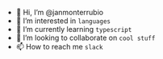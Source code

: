 - 👋 Hi, I’m @janmonterrubio
- 👀 I’m interested in `languages`
- 🌱 I’m currently learning `typescript`
- 💞️ I’m looking to collaborate on `cool stuff`
- 📫 How to reach me `slack`

<!---
janmonterrubio/janmonterrubio is a ✨ special ✨ repository because its `README.md` (this file) appears on your GitHub profile.
You can click the Preview link to take a look at your changes.
--->
